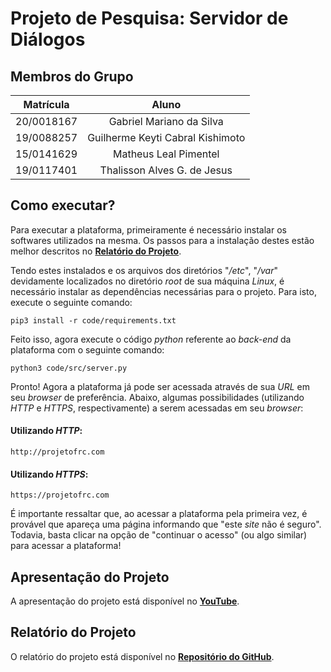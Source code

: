 # Projeto de Pesquisa: Servidor de Diálogos

## Membros do Grupo

| **Matrícula** | **Aluno** |
| :--: | :--: |
| 20/0018167 |  Gabriel Mariano da Silva |
| 19/0088257 |  Guilherme Keyti Cabral Kishimoto |
| 15/0141629 | Matheus Leal Pimentel |
| 19/0117401 | Thalisson Alves G. de Jesus |

## Como executar?

Para executar a plataforma, primeiramente é necessário instalar os softwares utilizados na mesma. Os passos para a instalação destes estão melhor descritos no [**Relatório do Projeto**](/docs/).

Tendo estes instalados e os arquivos dos diretórios "*/etc*", "*/var*" devidamente localizados no diretório *root* de sua máquina *Linux*, é necessário instalar as dependências necessárias para o projeto. Para isto, execute o seguinte comando:

```
pip3 install -r code/requirements.txt
```

Feito isso, agora execute o código *python* referente ao *back-end* da plataforma com o seguinte comando:

```
python3 code/src/server.py
```

Pronto! Agora a plataforma já pode ser acessada através de sua *URL* em seu *browser* de preferência. Abaixo, algumas possibilidades (utilizando *HTTP* e *HTTPS*, respectivamente) a serem acessadas em seu *browser*:

#### Utilizando *HTTP*:

```
http://projetofrc.com
```

#### Utilizando *HTTPS*:

```
https://projetofrc.com
```

É importante ressaltar que, ao acessar a plataforma pela primeira vez, é provável que apareça uma página informando que "este *site* não é seguro". Todavia, basta clicar na opção de "continuar o acesso" (ou algo similar) para acessar a plataforma!

## Apresentação do Projeto

A apresentação do projeto está disponível no [**YouTube**](www.google.com).

## Relatório do Projeto

O relatório do projeto está disponível no [**Repositório do GitHub**](/docs/).